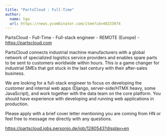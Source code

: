 ```yaml
---
title: "PartsCloud : Full-Time"
author:
  name: tga
  url: https://news.ycombinator.com/item?id=40233974
---
```

PartsCloud - Full-Time - Full-stack engineer - REMOTE (Europe) - <a href="https:&#x2F;&#x2F;partscloud.com" rel="nofollow">https:&#x2F;&#x2F;partscloud.com</a>

PartsCloud connects industrial machine manufacturers with a global network of specialized logistics service providers and enables spare parts to be sent to customers worldwide within hours. This is a game changer for industrial SMEs that got stuck in the last century with their after-sales business.

We are looking for a full-stack engineer to focus on developing the customer and internal web apps (Django, server-side&#x2F;HTMX heavy, some JavaScript), and work together with the data team on the core platform. You should have experience with developing and running web applications in production.

Please apply with a brief cover letter mentioning you are coming from HN or feel free to message me directly with any questions.

<a href="https:&#x2F;&#x2F;partscloud.jobs.personio.de&#x2F;job&#x2F;1280543?display=en" rel="nofollow">https:&#x2F;&#x2F;partscloud.jobs.personio.de&#x2F;job&#x2F;1280543?display=en</a>
